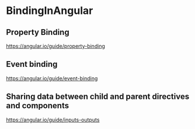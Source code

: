 # BindingInAngular

## Property Binding
https://angular.io/guide/property-binding

## Event binding
https://angular.io/guide/event-binding

## Sharing data between child and parent directives and components
https://angular.io/guide/inputs-outputs